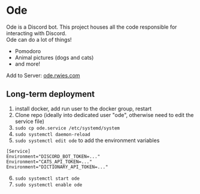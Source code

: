 # Ode
Ode is a Discord bot. This project houses all the code responsible for interacting with Discord. \
Ode can do a lot of things!
- Pomodoro
- Animal pictures (dogs and cats)
- and more! 

Add to Server: [ode.rwies.com](https://ode.rwies.com)

## Long-term deployment
1. install docker, add run user to the docker group, restart
2. Clone repo (ideally into dedicated user "ode", otherwise need to edit the service file)
3. `sudo cp ode.service /etc/systemd/system`
4. `sudo systemctl daemon-reload`
5. `sudo systemctl edit ode` to add the environment variables
```
[Service]
Environment="DISCORD_BOT_TOKEN=..."
Environment="CATS_API_TOKEN=..."
Environment="DICTIONARY_API_TOKEN=..."
```
6. `sudo systemctl start ode`
7. `sudo systemctl enable ode`
